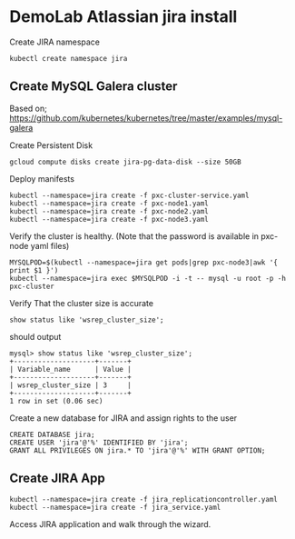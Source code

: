 # DemoLab Atlassian jira install

Create JIRA namespace

```shell
kubectl create namespace jira
```

## Create MySQL Galera cluster

Based on; https://github.com/kubernetes/kubernetes/tree/master/examples/mysql-galera

Create Persistent Disk

``` gcloud compute disks create jira-pg-data-disk --size 50GB ```

Deploy manifests

```shell
kubectl --namespace=jira create -f pxc-cluster-service.yaml 
kubectl --namespace=jira create -f pxc-node1.yaml 
kubectl --namespace=jira create -f pxc-node2.yaml 
kubectl --namespace=jira create -f pxc-node3.yaml 
```
Verify the cluster is healthy. (Note that the password is available in pxc-node yaml files)

```shell
MYSQLPOD=$(kubectl --namespace=jira get pods|grep pxc-node3|awk '{ print $1 }')
kubectl --namespace=jira exec $MYSQLPOD -i -t -- mysql -u root -p -h pxc-cluster
```

Verify That the cluster size is accurate

```shell
show status like 'wsrep_cluster_size';
````

should output

```
mysql> show status like 'wsrep_cluster_size';
+--------------------+-------+
| Variable_name      | Value |
+--------------------+-------+
| wsrep_cluster_size | 3     |
+--------------------+-------+
1 row in set (0.06 sec)
````

Create a new database for JIRA and assign rights to the user
```shell
CREATE DATABASE jira;
CREATE USER 'jira'@'%' IDENTIFIED BY 'jira';
GRANT ALL PRIVILEGES ON jira.* TO 'jira'@'%' WITH GRANT OPTION;
```

## Create JIRA App
```shell
kubectl --namespace=jira create -f jira_replicationcontroller.yaml
kubectl --namespace=jira create -f jira_service.yaml
```
Access JIRA application and walk through the wizard.


